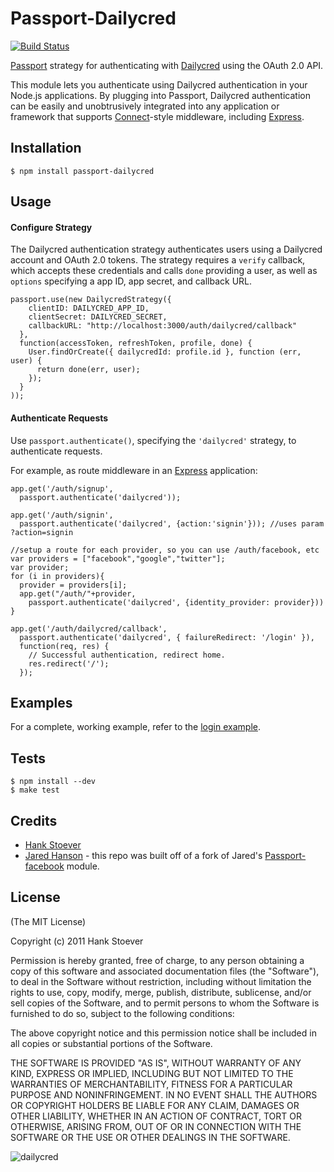 # Passport-Dailycred

[![Build Status](https://secure.travis-ci.org/dailycred/passport-dailycred.png?branch=master)](https://travis-ci.org/dailycred/passport-dailycred)

[Passport](http://passportjs.org/) strategy for authenticating with [Dailycred](https://www.dailycred.com/)
using the OAuth 2.0 API.

This module lets you authenticate using Dailycred authentication in your Node.js applications.
By plugging into Passport, Dailycred authentication can be easily and
unobtrusively integrated into any application or framework that supports
[Connect](http://www.senchalabs.org/connect/)-style middleware, including
[Express](http://expressjs.com/).

## Installation

    $ npm install passport-dailycred

## Usage

#### Configure Strategy

The Dailycred authentication strategy authenticates users using a Dailycred
account and OAuth 2.0 tokens.  The strategy requires a `verify` callback, which
accepts these credentials and calls `done` providing a user, as well as
`options` specifying a app ID, app secret, and callback URL.

    passport.use(new DailycredStrategy({
        clientID: DAILYCRED_APP_ID,
        clientSecret: DAILYCRED_SECRET,
        callbackURL: "http://localhost:3000/auth/dailycred/callback"
      },
      function(accessToken, refreshToken, profile, done) {
        User.findOrCreate({ dailycredId: profile.id }, function (err, user) {
          return done(err, user);
        });
      }
    ));

#### Authenticate Requests

Use `passport.authenticate()`, specifying the `'dailycred'` strategy, to
authenticate requests.

For example, as route middleware in an [Express](http://expressjs.com/)
application:

    app.get('/auth/signup',
      passport.authenticate('dailycred'));

    app.get('/auth/signin',
      passport.authenticate('dailycred', {action:'signin'})); //uses param ?action=signin

    //setup a route for each provider, so you can use /auth/facebook, etc
    var providers = ["facebook","google","twitter"];
    var provider;
    for (i in providers){
      provider = providers[i];
      app.get("/auth/"+provider,
        passport.authenticate('dailycred', {identity_provider: provider}))
    }

    app.get('/auth/dailycred/callback',
      passport.authenticate('dailycred', { failureRedirect: '/login' }),
      function(req, res) {
        // Successful authentication, redirect home.
        res.redirect('/');
      });



## Examples

For a complete, working example, refer to the [login example](https://github.com/hstove/passport-dailycred/tree/master/examples/login).

## Tests

    $ npm install --dev
    $ make test


## Credits

  - [Hank Stoever](http://github.com/hstove)
  - [Jared Hanson](http://github.com/jaredhanson) - this repo was built off of a fork of Jared's [Passport-facebook](https://github.com/jaredhanson/passport-facebook) module.

## License

(The MIT License)

Copyright (c) 2011 Hank Stoever

Permission is hereby granted, free of charge, to any person obtaining a copy of
this software and associated documentation files (the "Software"), to deal in
the Software without restriction, including without limitation the rights to
use, copy, modify, merge, publish, distribute, sublicense, and/or sell copies of
the Software, and to permit persons to whom the Software is furnished to do so,
subject to the following conditions:

The above copyright notice and this permission notice shall be included in all
copies or substantial portions of the Software.

THE SOFTWARE IS PROVIDED "AS IS", WITHOUT WARRANTY OF ANY KIND, EXPRESS OR
IMPLIED, INCLUDING BUT NOT LIMITED TO THE WARRANTIES OF MERCHANTABILITY, FITNESS
FOR A PARTICULAR PURPOSE AND NONINFRINGEMENT. IN NO EVENT SHALL THE AUTHORS OR
COPYRIGHT HOLDERS BE LIABLE FOR ANY CLAIM, DAMAGES OR OTHER LIABILITY, WHETHER
IN AN ACTION OF CONTRACT, TORT OR OTHERWISE, ARISING FROM, OUT OF OR IN
CONNECTION WITH THE SOFTWARE OR THE USE OR OTHER DEALINGS IN THE SOFTWARE.

![](https://www.dailycred.com/dc.gif?client_id=dailycred&title=passport_repo "dailycred")
